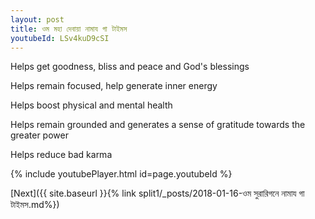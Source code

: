 ```yaml
---
layout: post
title: ওম মহা দেবায়া নামায গা টাইমস
youtubeId: LSv4kuD9cSI
---
```

 
 
Helps get goodness, bliss and peace and God's blessings
 
Helps remain focused, help generate inner energy 
 
Helps boost physical and mental health 
 
Helps remain grounded and generates a sense of gratitude towards the greater power 
 
Helps reduce bad karma
 
 
 
 


{% include youtubePlayer.html id=page.youtubeId %}
 
[Next]({{ site.baseurl }}{% link  split1/_posts/2018-01-16-ওম সুরারিগনে নামায গা টাইমস.md%})
 
